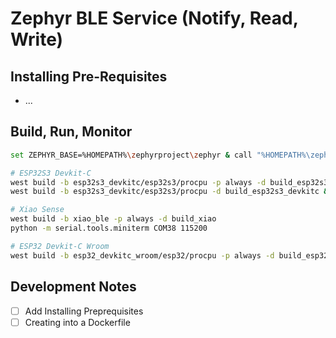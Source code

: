# Zephyr BLE Service (Notify, Read, Write)

## Installing Pre-Requisites
- ...

## Build, Run, Monitor
```bash
set ZEPHYR_BASE=%HOMEPATH%\zephyrproject\zephyr & call "%HOMEPATH%\zephyrproject\.venv\Scripts\activate.bat" & west zephyr-export

# ESP32S3 Devkit-C
west build -b esp32s3_devkitc/esp32s3/procpu -p always -d build_esp32s3_devkitc && west flash --build-dir build_esp32s3_devkitc --esp-device COM6 && python -m serial.tools.miniterm COM6 115200
west build -b esp32s3_devkitc/esp32s3/procpu -d build_esp32s3_devkitc && west flash --build-dir build_esp32s3_devkitc --esp-device COM6 && python -m serial.tools.miniterm COM6 115200

# Xiao Sense
west build -b xiao_ble -p always -d build_xiao
python -m serial.tools.miniterm COM38 115200

# ESP32 Devkit-C Wroom
west build -b esp32_devkitc_wroom/esp32/procpu -p always -d build_esp32_devkitc && west flash --build-dir build_esp32_devkitc --esp-device COM3 && python -m serial.tools.miniterm COM3 115200
```

## Development Notes
- [ ] Add Installing Preprequisites
- [ ] Creating into a Dockerfile